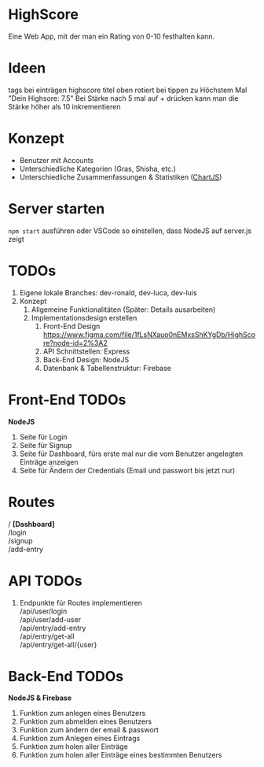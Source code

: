# HighScore
Eine Web App, mit der man ein Rating von 0-10 festhalten kann.

# Ideen
tags bei einträgen
highscore titel oben rotiert bei tippen zu Höchstem Mal "Dein Highsore: 7.5"
Bei Stärke nach 5 mal auf + drücken kann man die Stärke höher als 10 inkrementieren

# Konzept
- Benutzer mit Accounts
- Unterschiedliche Kategorien (Gras, Shisha, etc.)
- Unterschiedliche Zusammenfassungen & Statistiken ([ChartJS](https://www.chartjs.org/))

# Server starten
`npm start` ausführen oder VSCode so einstellen, dass NodeJS auf server.js zeigt

# TODOs
1. Eigene lokale Branches: dev-ronald, dev-luca, dev-luis
2. Konzept
   1. Allgemeine Funktionalitäten (Später: Details ausarbeiten)
   2. Implementationsdesign erstellen
      1. Front-End Design https://www.figma.com/file/1fLsNXauo0nEMxsShKYgDb/HighScore?node-id=2%3A2
      2. API Schnittstellen: Express
      3. Back-End Design: NodeJS
      4. Datenbank & Tabellenstruktur: Firebase

# Front-End TODOs
**NodeJS**  
1. Seite für Login
2. Seite für Signup
3. Seite für Dashboard, fürs erste mal nur die vom Benutzer angelegten Einträge anzeigen
4. Seite für Ändern der Credentials (Email und passwort bis jetzt nur)

# Routes
/ **\[Dashboard\]**  
/login  
/signup  
/add-entry  

# API TODOs
1. Endpunkte für Routes implementieren  
/api/user/login  
/api/user/add-user  
/api/entry/add-entry  
/api/entry/get-all  
/api/entry/get-all/{user}  

# Back-End TODOs
**NodeJS & Firebase**  
1. Funktion zum anlegen eines Benutzers
2. Funktion zum abmelden eines Benutzers
3. Funktion zum ändern der email & passwort
4. Funktion zum Anlegen eines Eintrags
5. Funktion zum holen aller Einträge
6. Funktion zum holen aller Einträge eines bestimmten Benutzers
